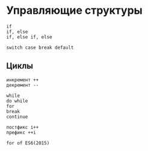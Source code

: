 # Управляющие структуры

    if
    if, else
    if, else if, else

    switch case break default

## Циклы

    инкремент ++
    декремент --

    while
    do while
    for
    break
    continue

    постфикс i++
    префикс ++i

    for of ES6(2015)
